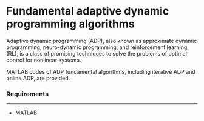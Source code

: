 # Fundamental adaptive dynamic programming algorithms

Adaptive dynamic programming (ADP), also known as approximate dynamic programming, neuro-dynamic programming, and reinforcement learning (RL), is a class of promising techniques to solve the problems of optimal control for nonlinear systems.

 MATLAB codes of ADP fundamental algorithms, including iterative ADP and online ADP, are provided. 
<br/>

### Requirements
********
- MATLAB
